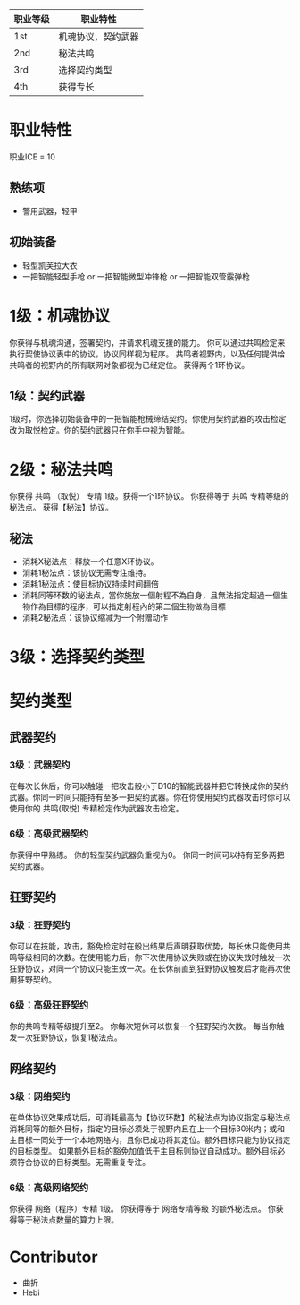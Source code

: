 | **职业等级** | **职业特性**  |
| -------- | --------- |
| 1st      | 机魂协议，契约武器 |
| 2nd      | 秘法共鸣      |
| 3rd      | 选择契约类型    |
| 4th      | 获得专长      |
# 职业特性
职业ICE = 10
## 熟练项
- 警用武器，轻甲
## 初始装备
- 轻型凯芙拉大衣
- 一把智能轻型手枪 or 一把智能微型冲锋枪 or 一把智能双管霰弹枪

# 1级：机魂协议
你获得与机魂沟通，签署契约，并请求机魂支援的能力。
你可以通过共鸣检定来执行契使协议表中的协议，协议同样视为程序。
共鸣者视野内，以及任何提供给共鸣者的视野内的所有联网对象都视为已经定位。
获得两个1环协议。

## 1级：契约武器
1级时，你选择初始装备中的一把智能枪械缔结契约。你使用契约武器的攻击检定改为取悦检定。你的契约武器只在你手中视为智能。

# 2级：秘法共鸣
你获得 共鸣 （取悦） 专精 1级。获得一个1环协议。
你获得等于 共鸣 专精等级的秘法点。
获得【秘法】协议。
## 秘法
- 消耗X秘法点：释放一个任意X环协议。
- 消耗1秘法点：该协议无需专注维持。
- 消耗1秘法点：使目标协议持续时间翻倍
- 消耗同等环数的秘法点，當你施放一個射程不為自身，且無法指定超過一個生物作為目標的程序，可以指定射程內的第二個生物做為目標
- 消耗2秘法点：该协议缩减为一个附赠动作
# 3级：选择契约类型
# 契约类型
## 武器契约
### 3级：武器契约
在每次长休后，你可以触碰一把攻击骰小于D10的智能武器并把它转换成你的契约武器。你同一时间只能持有至多一把契约武器。你在你使用契约武器攻击时你可以使用你的 共鸣(取悦) 专精检定作为武器攻击检定。

### 6级：高级武器契约
你获得中甲熟练。
你的轻型契约武器负重视为0。
你同一时间可以持有至多两把契约武器。

## 狂野契约
### 3级：狂野契约
你可以在技能，攻击，豁免检定时在骰出结果后声明获取优势，每长休只能使用共鸣等级相同的次数。在使用能力后，你下次使用协议失败或在协议失效时触发一次狂野协议，对同一个协议只能生效一次。在长休前直到狂野协议触发后才能再次使用狂野契约。

### 6级：高级狂野契约
你的共鸣专精等级提升至2。
你每次短休可以恢复一个狂野契约次数。
每当你触发一次狂野协议，恢复1秘法点。

## 网络契约
### 3级：网络契约
在单体协议效果成功后，可消耗最高为【协议环数】的秘法点为协议指定与秘法点消耗同等的额外目标，指定的目标必须处于视野内且在上一个目标30米内；或和主目标一同处于一个本地网络内，且你已成功将其定位。额外目标只能为协议指定的目标类型。 如果额外目标的豁免加值低于主目标则协议自动成功。额外目标必须符合协议的目标类型。无需重复专注。

### 6级：高级网络契约
你获得 网络（程序）专精 1级。
你获得等于 网络专精等级 的额外秘法点。
你获得等于秘法点数量的算力上限。



# Contributor
- 曲折
- Hebi

